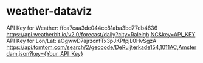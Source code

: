 # weather-dataviz
API Key for Weather:
ffca7caa3de044cc81aba3bd77db4636
https://api.weatherbit.io/v2.0/forecast/daily?city=Raleigh,NC&key=API_KEY
API Key for Lon/Lat:
aOgwwD7ajrzcnfTx3pJKPfpjL0HvSgzA
https://api.tomtom.com/search/2/geocode/DeRuijterkade154,1011AC,Amsterdam.json?key={Your_API_Key}
